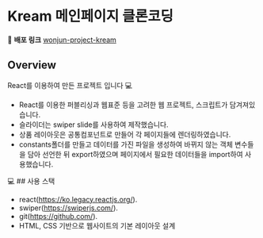 # Kream 메인페이지 클론코딩

📌 **배포 링크**
[wonjun-project-kream](https://dnjswns619.github.io/Kream/)

## Overview
React를 이용하여 만든 프로젝트 입니다 💻

- React를 이용한 퍼블리싱과 웹표준 등을 고려한 웹 프로젝트, 스크립트가 담겨져있습니다.
- 슬라이더는 swiper slide를 사용하여 제작했습니다.
- 상품 레이아웃은 공통컴포넌트로 만들어 각 페이지들에 렌더링하였습니다.
- constants폴더를 만들고 데이터를 가진 파일을 생성하여 바뀌지 않는 객체 변수들을 담아 선언한 뒤 export하였으며 페이지에서 필요한 데이터들을 import하여 사용했습니다.


💻 ## 사용 스택
- react(https://ko.legacy.reactjs.org/).
- swiper(https://swiperjs.com/).
- git(https://github.com/).
- HTML, CSS 기반으로 웹사이트의 기본 레이아웃 설계

